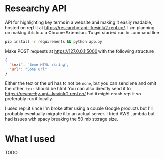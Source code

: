 # Researchy API
API for highlighting key terms in a website and making it easily readable, hosted on repl.it at https://researchy-api--kevinlu2.repl.co/. 
I am planning on making this into a Chrome Extension.
To get started run in command line 

```sh
pip install -r requirements && python app.py
```

Make POST requests at https://127.0.0.1:5000 with the following structure

```json
{
  "text": "Some HTML string",
  "url": "Some url"
}
```

Either the text or the url has to not be ```none```, but you can send one and omit the other. ```text``` should be html.
You can also directly send it to https://researchy-api--kevinlu2.repl.co/ but it might crash repl.it so preferably run it locally.

I used repl.it since I'm broke after using a couple Google products but I'll probably eventually migrate it to an actual server. 
I tried AWS Lambda but had issues with spacy breaking the 50 mb storage size. 

# What I used
TODO
